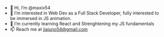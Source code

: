 - 👋 Hi, I’m @maxix54
- 👀 I’m interested in Web Dev as a Full Stack Developer, fully interested to be immersed in JS animation.
- 🌱 I’m currently learning React and Strenghtening my JS fundamentals
- 📫 Reach me at jiajuno54@gmail.com
<!---
maxix54/maxix54 is a ✨ special ✨ repository because its `README.md` (this file) appears on your GitHub profile.
You can click the Preview link to take a look at your changes.
--->
